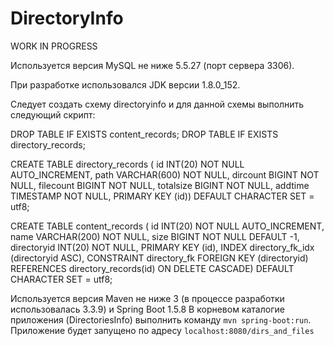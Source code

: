 # DirectoryInfo

WORK IN PROGRESS

Используется версия MySQL не ниже 5.5.27 (порт сервера 3306).

При разработке использовался JDK версии 1.8.0_152.

Следует создать схему directoryinfo и для данной схемы выполнить следующий скрипт:

  DROP TABLE IF EXISTS content_records;
  DROP TABLE IF EXISTS directory_records;

  CREATE TABLE directory_records (
    id INT(20) NOT NULL AUTO_INCREMENT,
    path VARCHAR(600) NOT NULL,
    dircount BIGINT NOT NULL,
    filecount BIGINT NOT NULL,
    totalsize BIGINT NOT NULL,
    addtime TIMESTAMP NOT NULL,
    PRIMARY KEY (id))
  DEFAULT CHARACTER SET = utf8;

  CREATE TABLE content_records (
    id INT(20) NOT NULL AUTO_INCREMENT,
    name VARCHAR(200) NOT NULL,
    size BIGINT NOT NULL DEFAULT -1,
    directoryid INT(20) NOT NULL,
    PRIMARY KEY (id),
    INDEX directory_fk_idx (directoryid ASC),
    CONSTRAINT directory_fk
      FOREIGN KEY (directoryid)
      REFERENCES directory_records(id)
      ON DELETE CASCADE)
  DEFAULT CHARACTER SET = utf8;
  
Используется версия Maven не ниже 3 (в процессе разработки использовалась 3.3.9) и Spring Boot 1.5.8
В корневом каталогие приложения (DirectoriesInfo) выполнить команду `mvn spring-boot:run`.
Приложение будет запущено по адресу `localhost:8080/dirs_and_files`
  

